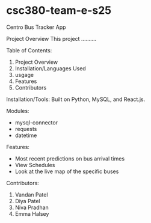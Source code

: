 # csc380-team-e-s25

Centro Bus Tracker App

Project Overview
This project ..........

Table of Contents:
1. Project Overview
2. Installation/Languages Used
3. usgage
4. Features
5. Contributors

Installation/Tools:
Built on Python, MySQL, and React.js.  

Modules:
- mysql-connector
- requests
- datetime

Features:
- Most recent predictions on bus arrival times
- View Schedules
- Look at the live map of the specific buses 

Contributors:
1. Vandan Patel
2. Diya Patel
3. Niva Pradhan
4. Emma Halsey
